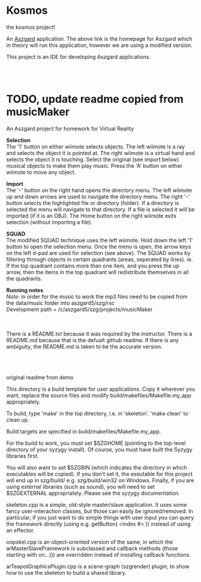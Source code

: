 Kosmos
======

the kosmos project!

An <a href="http://syzygy.isl.uiuc.edu/aszgard/index.html" title="Aszgard page">Aszgard</a> application.
The above link is the homepage for Aszgard which in theory will run this application, however we are using a modified version.

This project is an IDE for developing Aszgard applications. 

<br /><br />

TODO, update readme
copied from 
musicMaker
==========

An Aszgard project for homework for Virtual Reality

<b>Selection</b>
<br />
The '1' button on either wiimote selects objects.
The left wiimote is a ray and selects the object it is pointed at.
The right wiimote is a virtual hand and selects the object it is touching.
Select the original (see import below) musical objects to make them play music. 
Press the 'A' button on either wiimote to move any object.

<b>Import</b>
<br />
The '-' button on the right hand opens the directory menu.
The left wiimote up and down arrows are used to navigate the directory menu.
The right '-' button selects the highlighted file or directory (folder). 
If a directory is selected the menu will navigate to that directory.
If a file is selected it will be imported (if it is an OBJ).
The Home button on the right wiimote exits selection (without importing a file).

<b>SQUAD</b>
<br />
The modified SQUAD technique uses the left wiimote.
Hold down the left '1' button to open the selection menu. 
Once the menu is open, the arrow keys on the left d-pad are used for selection (see above).
The SQUAD works by filtering through objects in certain quadrants (areas, seperated by lines). 
ie. If the top quadrant contains more than one item, and you press the up arrow, then 
	the items in the top quadrant will redistribute themselves in all the quadrants.

<b>Running notes</b>
<br />
<i>Note</i>: in order for the music to work the mp3 files need to be copied from the 
data/music folder into aszgard5/szg/rsc
<br />
Development path = /c/aszgard5/szg/projects/musicMaker

<br /><br />
There is a README.txt because it was required by the instructor. 
There is a README.md because that is the defualt github readme. 
If there is any ambiguity, the README.md is taken to be the accurate version.
<br /><br /><br /><br />

original readme from demo

This directory is a build template for user applications. Copy it wherever
you want, replace the source files and modify build/makefiles/Makefile.my_app
appropriately.

To build, type 'make' in the top directory, i.e. in 'skeleton'.
'make clean' to clean up.

Build targets are specified in build/makefiles/Makefile.my_app.

For the build to work, you must set $SZGHOME (pointing to the top-level
directory of your syzygy install). Of course, you must have built the
Syzygy libraries first.

You will also want to set $SZGBIN (which indicates the directory in which
executables will be copied). If you don't set it, the exeutable for this
project will end up in szg/build/<platform> e.g. szg/build/win32 on
Windows.
Finally, if you are using external libraries
(such as sound), you will need to set $SZGEXTERNAL appropriately. Please
see the syzygy documentation.

skeleton.cpp is a simple, old-style master/slave application. It uses
some fancy user-interaction classes, but those can easily be ignored/removed.
In particular, if you just want to do simple things with user input you can
query the framework directly (using e.g. getButton( <index #> )) instead
of using an effector.

oopskel.cpp is an object-oriented version of the same, in which the
arMasterSlaveFramework is subclassed and callback methods (those
starting with on...()) are overridden instead of installing
callback functions.

arTeapotGraphicsPlugin.cpp is a scene-graph (szgrender) plugin, to show
how to use the skeleton to build a shared library.
